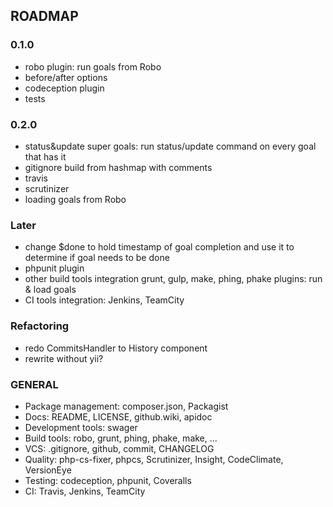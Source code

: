 ROADMAP
-------

### 0.1.0

- robo plugin: run goals from Robo
- before/after options 
- codeception plugin
- tests


### 0.2.0

- status&update super goals: run status/update command on every goal that has it
- gitignore build from hashmap with comments 
- travis
- scrutinizer
- loading goals from Robo


### Later

- change $done to hold timestamp of goal completion and use it to determine if goal needs to be done 
- phpunit plugin
- other build tools integration grunt, gulp, make,  phing, phake plugins: run & load goals
- CI tools integration: Jenkins, TeamCity


### Refactoring

- redo CommitsHandler to History component
- rewrite without yii?

### GENERAL

- Package management: composer.json, Packagist
- Docs: README, LICENSE, github.wiki, apidoc
- Development tools: swager
- Build tools: robo, grunt, phing, phake, make, ... 
- VCS: .gitignore, github, commit, CHANGELOG
- Quality: php-cs-fixer, phpcs, Scrutinizer, Insight, CodeClimate, VersionEye
- Testing: codeception, phpunit, Coveralls
- CI: Travis, Jenkins, TeamCity

